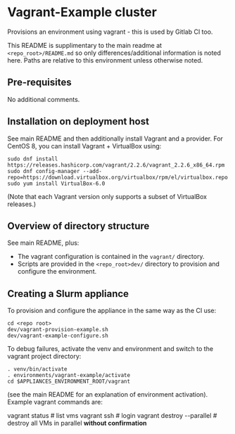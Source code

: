 # Vagrant-Example cluster

Provisions an environment using vagrant - this is used by Gitlab CI too.

This README is supplimentary to the main readme at `<repo_root>/README.md` so only differences/additional information is noted here. Paths are relative to this environment unless otherwise noted.

## Pre-requisites
No additional comments.

## Installation on deployment host
See main README and then additionally install Vagrant and a provider. For CentOS 8, you can install Vagrant + VirtualBox using:

    sudo dnf install https://releases.hashicorp.com/vagrant/2.2.6/vagrant_2.2.6_x86_64.rpm
    sudo dnf config-manager --add-repo=https://download.virtualbox.org/virtualbox/rpm/el/virtualbox.repo
    sudo yum install VirtualBox-6.0

(Note that each Vagrant version only supports a subset of VirtualBox releases.)

## Overview of directory structure
See main README, plus:
- The vagrant configuration is contained in the `vagrant/` directory.
- Scripts are provided in the `<repo_root>dev/` directory to provision and configure the environment.

## Creating a Slurm appliance

To provision and configure the appliance in the same way as the CI use:

    cd <repo root>
    dev/vagrant-provision-example.sh
    dev/vagrant-example-configure.sh

To debug failures, activate the venv and environment and switch to the vagrant project directory:

    . venv/bin/activate
    . environments/vagrant-example/activate
    cd $APPLIANCES_ENVIRONMENT_ROOT/vagrant

(see the main README for an explanation of environment activation). Example vagrant commands are:
   
   vagrant status         # list vms
   vagrant ssh <hostname> # login
   vagrant destroy --parallel # destroy all VMs in parallel **without confirmation**
